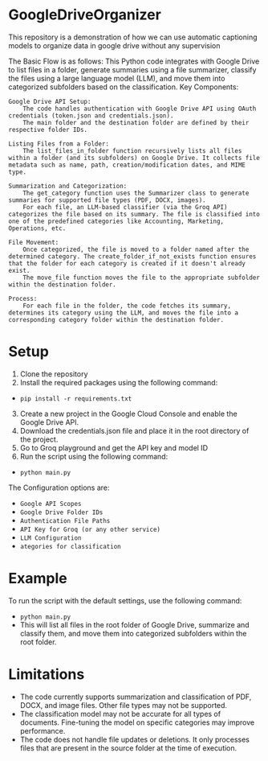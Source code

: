 # GoogleDriveOrganizer
This repository is a demonstration of how we can use automatic captioning models to organize data in google drive without any supervision

The Basic Flow is as follows:
This Python code integrates with Google Drive to list files in a folder, generate summaries using a file summarizer, classify the files using a large language model (LLM), and move them into categorized subfolders based on the classification.
Key Components:

    Google Drive API Setup:
        The code handles authentication with Google Drive API using OAuth credentials (token.json and credentials.json).
        The main folder and the destination folder are defined by their respective folder IDs.

    Listing Files from a Folder:
        The list_files_in_folder function recursively lists all files within a folder (and its subfolders) on Google Drive. It collects file metadata such as name, path, creation/modification dates, and MIME type.

    Summarization and Categorization:
        The get_category function uses the Summarizer class to generate summaries for supported file types (PDF, DOCX, images).
        For each file, an LLM-based classifier (via the Groq API) categorizes the file based on its summary. The file is classified into one of the predefined categories like Accounting, Marketing, Operations, etc.

    File Movement:
        Once categorized, the file is moved to a folder named after the determined category. The create_folder_if_not_exists function ensures that the folder for each category is created if it doesn't already exist.
        The move_file function moves the file to the appropriate subfolder within the destination folder.

    Process:
        For each file in the folder, the code fetches its summary, determines its category using the LLM, and moves the file into a corresponding category folder within the destination folder.


# Setup
1. Clone the repository
2. Install the required packages using the following command:
- `pip install -r requirements.txt`
3. Create a new project in the Google Cloud Console and enable the Google Drive API.
4. Download the credentials.json file and place it in the root directory of the project.
5. Go to Groq playground and get the API key and model ID
6. Run the script using the following command:
- `python main.py`

The Configuration options are:

- `Google API Scopes`
- `Google Drive Folder IDs`
- `Authentication File Paths`
- `API Key for Groq (or any other service)`
- `LLM Configuration`
- `ategories for classification`

# Example
To run the script with the default settings, use the following command:
- `python main.py`
- This will list all files in the root folder of Google Drive, summarize and classify them, and move them into categorized subfolders within the root folder.


# Limitations
- The code currently supports summarization and classification of PDF, DOCX, and image files. Other file types may not be supported.
- The classification model may not be accurate for all types of documents. Fine-tuning the model on specific categories may improve performance.
- The code does not handle file updates or deletions. It only processes files that are present in the source folder at the time of execution.